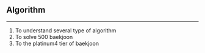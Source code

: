 ## Algorithm ##
---
1. To understand several type of algorithm
2. To solve 500 baekjoon
3. To the platinum4 tier of baekjoon